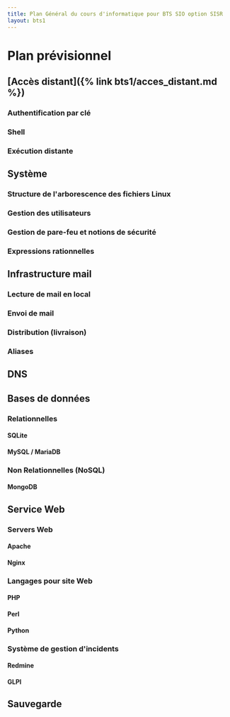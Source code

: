 ```yaml
---
title: Plan Général du cours d'informatique pour BTS SIO option SISR
layout: bts1
---
```


Plan prévisionnel
=================

[Accès distant]({% link bts1/acces_distant.md %})
-------------

### Authentification par clé

### Shell

### Exécution distante

Système
-------

### Structure de l'arborescence des fichiers Linux


### Gestion des utilisateurs

### Gestion de pare-feu et notions de sécurité

### Expressions rationnelles

Infrastructure mail
-------------------

### Lecture de mail en local

### Envoi de mail

### Distribution (livraison)

### Aliases

DNS
---

Bases de données
----------------

### Relationnelles

#### SQLite

#### MySQL / MariaDB

### Non Relationnelles (NoSQL)

#### MongoDB

Service Web
-----------

### Servers Web

#### Apache

#### Nginx

### Langages pour site Web

#### PHP

#### Perl

#### Python

### Système de gestion d'incidents

#### Redmine

#### GLPI

Sauvegarde
----------

